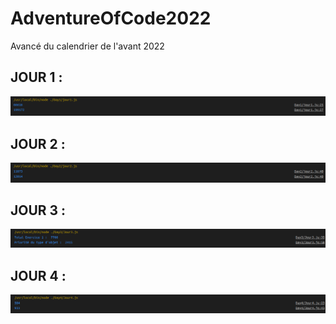 # AdventureOfCode2022
Avancé du calendrier de l'avant 2022


## JOUR 1 :
![Sortie Jour 1 ](/Day1/Jour1.png)

## JOUR 2 :
![Sortie Jour 2 ](/Day2/Jour2.png)

## JOUR 3 :
![Sortie Jour 3 ](/Day3/Jour3.png)

## JOUR 4 :
![Sortie Jour 4 ](/Day4/Jour4.png)